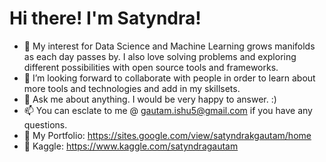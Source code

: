 # Hi there! I'm Satyndra!

- 🌱 My interest for Data Science and Machine Learning grows manifolds as each day passes by. I also love solving problems and exploring different possibilities with open source tools and frameworks. 
- 🤔 I’m looking forward to collaborate with people in order to learn about more tools and technologies and add in my skillsets. 
- 💬 Ask me about anything. I would be very happy to answer. :)
- 📫 You can esclate to me @ gautam.ishu5@gmail.com if you have any questions.
- 🔎 My Portfolio: https://sites.google.com/view/satyndrakgautam/home
- 🔎 Kaggle: https://www.kaggle.com/satyndragautam

